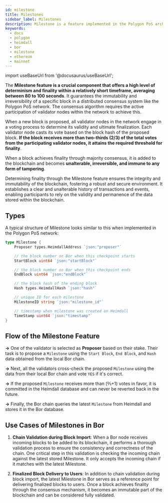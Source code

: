 ```yaml
---
id: milestone
title: Milestones
sidebar_label: Milestones
description: Milestone is a feature implemented in the Polygon PoS architecture to improve the deterministic finality time for the blockchain.
keywords:
  - docs
  - polygon
  - heimdall
  - bor
  - milestone
  - ethereum
  - mainnet
---
```


import useBaseUrl from '@docusaurus/useBaseUrl';

The **Milestone feature is a crucial component that offers a high level of determinism and finality within a relatively short timeframe, averaging between 80 to 100 seconds**. It guarantees the immutability and irreversibility of a specific block in a distributed consensus system like the Polygon PoS network. The consensus algorithm requires the active participation of validator nodes within the network to achieve this.

When a new block is proposed, all validator nodes in the network engage in a voting process to determine its validity and ultimate finalization. Each validator node casts its vote based on the block hash of the proposed block. **If the block receives more than two-thirds (2/3) of the total votes from the participating validator nodes, it attains the required threshold for finality**.

When a block achieves finality through majority consensus, it is added to the blockchain and becomes **unalterable, irreversible, and immune to any form of tampering**.

Determining finality through the Milestone feature ensures the integrity and immutability of the blockchain, fostering a robust and secure environment. It establishes a clear and unalterable history of transactions and events, enabling participants to rely on the validity and permanence of the data stored within the blockchain.

## Types

A typical structure of Milestone looks similar to this when implemented in the Polygon PoS network:

```go
type Milestone {
    Proposer types.HeimdallAddress `json:"proposer"`

    // the block number on Bor when this checkpoint starts
    StartBlock uint64 `json:"startBlock"`

    // the block number on Bor when this checkpoint ends
    EndBlock uint64 `json:"endBlock"`

    // the block hash of the ending block
    Hash types.HeimdallHash `json:"hash"`

    // unique ID for each milestone
	MilestoneID string `json:"milestone_id"`

	// timestamp when milestone was created on Heimdall
    TimeStamp uint64 `json:"timestamp"`
}
```

## Flow of the Milestone Feature

**&rarr;** One of the validator is selected as **Proposer** based on their stake. Their task is to propose a `Milestone` using the `Start Block`, `End Block`, and `Hash` data obtained from the local Bor chain.

**&rarr;** Next, all the validators cross-check the proposed `Milestone` using the data from their local Bor chain and vote `YES` if it's correct.

**&rarr;** If the proposed `Milestone` receives more than (⅔+1) votes in favor, it is committed in the Heimdall database and can never be reverted back in the future.

**&rarr;** Finally, the Bor chain queries the latest `Milestone` from Heimdall and stores it in the Bor database.

## Use Cases of Milestones in Bor

1. **Chain Validation during Block Import**: When a Bor node receives incoming blocks to be added to its blockchain, it performs a thorough validation process to ensure the consistency and correctness of the chain. One critical step in this validation is checking the incoming chain against the latest stored Milestone. It only accepts the incoming chain if it matches with the latest Milestone.

2. **Finalized Block Delivery to Users**: In addition to chain validation during block import, the latest Milestone in Bor serves as a reference point for delivering finalized blocks to users. Once a block achieves finality through the consensus mechanism, it becomes an immutable part of the blockchain and can be considered fully validated.
